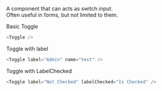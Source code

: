 A component that can acts as switch input.  
Often useful in forms, but not limited to them.

Basic Toggle

```js
<Toggle />
```

Toggle with label

```js
<Toggle label="Admin" name="test" />
```

Toggle with LabelChecked

```js
<Toggle label="Not Checked" labelChecked="Is Checked" />
```
